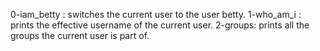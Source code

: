 0-iam_betty : switches the current user to the user betty.
1-who_am_i : prints the effective username of the current user.
2-groups: prints all the groups the current user is part of.
